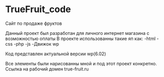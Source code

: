 # TrueFruit_code
Сайт по продаже фруктов

Данный проект был разработан для личного интернет магазина с возможностью оплаты 
В проекте использованны такие яп как:
-html
-css
-php
-js
-Движок wp

Код представлен актуальной версии wp(6.02)

Все элементы были нарисованны мной и под этот проект конкретно.
Ссылка на рабочий домен true-fruit.ru
